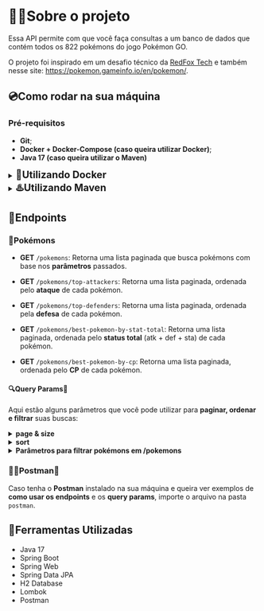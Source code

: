 # 👨‍💻Sobre o projeto

Essa API permite com que você faça consultas a um banco de dados que contém todos os 822
pokémons do jogo Pokémon GO.

O projeto foi inspirado em um desafio técnico da [RedFox Tech](https://github.com/RedFoxTech/vaga-backend-teste)
e também nesse site: https://pokemon.gameinfo.io/en/pokemon/.

## 💿Como rodar na sua máquina

### Pré-requisitos

- **Git**;
- **Docker + Docker-Compose (caso queira utilizar Docker)**;
- **Java 17 (caso queira utilizar o Maven)**

<details>
    <summary><b style="font-size:1.4em;">🐳Utilizando Docker</b></summary>

```shell
# Clone o repositório na sua máquina
$ git clone https://github.com/lleonardus/pokemon-go.git

# Abra a pasta do projeto
$ cd pokemon-go

# Inicie o projeto usando Docker
$ docker-compose up
```

Após esse processo, a API vai estar rodando em **http://localhost:8080**.

</details>

<details>
    <summary><b style="font-size:1.4em;">♨️Utilizando Maven</b></summary>

``` shell
# Clone o repositório na sua máquina
$ git clone https://github.com/lleonardus/pokemon-go.git

# Abra a pasta do projeto
$ cd pokemon-go

# Inicie o projeto usando Maven
$ ./mvnw spring-boot:run
```

Após esse processo, a API vai estar rodando em **http://localhost:8080**
e o banco de dados (H2 database) pode ser acessado em **http://localhost:8080/h2-console/**

</details>


## 🎯Endpoints

### 👾Pokémons

- **GET** `/pokemons`: Retorna uma lista paginada que busca pokémons com base nos **parâmetros** passados.

- **GET** `/pokemons/top-attackers`: Retorna uma lista paginada, ordenada pelo **ataque** de cada pokémon.

- **GET** `/pokemons/top-defenders`: Retorna uma lista paginada, ordenada pela **defesa** de cada pokémon.

- **GET** `/pokemons/best-pokemon-by-stat-total`: Retorna uma lista paginada, ordenada pelo **status total** (atk + def + sta)
de cada pokémon.

- **GET** `/pokemons/best-pokemon-by-cp`: Retorna uma lista paginada, ordenada pelo **CP** de cada pokémon.

#### 🔍Query Params🔎
Aqui estão alguns parâmetros que você pode utilizar para **paginar, ordenar e filtrar** suas buscas:
<details>
    <summary><b>page & size</b></summary>
    As consultas são <b>paginadas</b>, o que significa que você pode especificar quantos elementos cada página
    tem, assim como também a página em que está. Para alterar o número da página, utilize o parâmetro
    <b>page</b> e para alterar quantos elementos cada página possui, utilize o parâmetro <b>size</b>.
    Por padrão, page=0 e size=20.
</details>
<details>
    <summary><b>sort</b></summary>
    Através desse parâmetro, é possível escolher como você quer que a consulta seja
    ordenada. Exemplo1: <b>/pokemons?sort=atk,desc</b> retorna uma lista paginada, ordenada
    pelos melhores atacantes do jogo, assim como o endpoint <b>/pokemons/top-attackers</b>.
    Exemplo2: <b>/pokemons?sort=atk,asc</b> retorna uma lista paginada, ordenada
    pelos piores atacantes do jogo.
</details>
<details>
    <summary><b>Parâmetros para filtrar pokémons em /pokemons</b></summary>
    <li><b>name</b> (String)</li>
    <li><b>type</b> (String)</li>
    <li><b>generation</b> (Integer)</li>
    <li><b>familyId</b> (Integer)</li>
    <li><b>notGettable</b> (Boolean)</li>
    <li><b>legendary</b> (Boolean)</li>
</details>

### 👨‍🚀Postman🚀
Caso tenha o **Postman** instalado na sua máquina e queira ver exemplos de **como usar os endpoints**
e os **query params**, importe o arquivo na pasta `postman`.

## 🧰Ferramentas Utilizadas

- Java 17
- Spring Boot
- Spring Web
- Spring Data JPA
- H2 Database
- Lombok
- Postman
